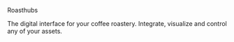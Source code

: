 Roasthubs

The digital interface for your coffee roastery.
Integrate, visualize and control any of your assets.
